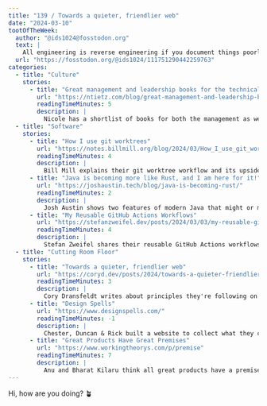 ```yaml
---
title: "139 / Towards a quieter, friendlier web"
date: "2024-03-10"
tootOfTheWeek:
  author: "@ids1024@fosstodon.org"
  text: |
    All engineering is reverse engineering if you document things poorly enough.
  url: "https://fosstodon.org/@ids1024/111751290442259763"
categories:
  - title: "Culture"
    stories:
      - title: "Great management and leadership books for the technical track"
        url: "https://ntietz.com/blog/great-management-and-leadership-books-for-the-technical-track/"
        readingTimeMinutes: 5
        description: |
          Nicole has a shortlist of books for both the management as well as the technical track of software engineering.
  - title: "Software"
    stories:
      - title: "How I use git worktrees"
        url: "https://notes.billmill.org/blog/2024/03/How_I_use_git_worktrees.html"
        readingTimeMinutes: 4
        description: |
          Bill Mill explains their git worktree workflow and its upsides.
      - title: "Java is becoming more like Rust, and I am here for it!"
        url: "https://joshaustin.tech/blog/java-is-becoming-rust/"
        readingTimeMinutes: 2
        description: |
          Josh Austin shows two features of modern Java that might or might not be inspired by Rust.
      - title: "My Reusable GitHub Actions Workflows"
        url: "https://stefanzweifel.dev/posts/2024/03/03/my-reusable-github-actions-workflows"
        readingTimeMinutes: 4
        description: |
          Stefan Zweifel shares their reusable GitHub Actions workflows.
  - title: "Cutting Room Floor"
    stories:
      - title: "Towards a quieter, friendlier web"
        url: "https://coryd.dev/posts/2024/towards-a-quieter-friendlier-web/"
        readingTimeMinutes: 3
        description: |
          Cory Dransfeldt writes about principles they're following on the internet.
      - title: "Design Spells"
        url: "https://www.designspells.com/"
        readingTimeMinutes: -1
        description: |
          Chester, Duncan & Rick built a website to collect what they call "design details that feel like magic".
      - title: "Great Products Have Great Premises"
        url: "https://www.workingtheorys.com/p/premise"
        readingTimeMinutes: 7
        description: |
          Anu and Bharat Kilaru think all great products have a premise—and provide examples.
---
```


Hi, how are you doing? 🪴
